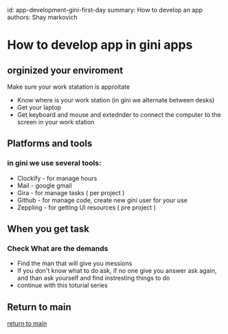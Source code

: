 id: app-development-gini-first-day
summary: How to develop an app
authors: Shay markovich

# How to develop app in gini apps

<!-- ------------------------ -->
## orginized your enviroment

Make sure your work statation is approitate
- Know where is your work station (in gini we alternate between desks)
- Get your laptop
- Get keyboard and mouse and extednder to connect the computer to the screen in your work station

<!-- ------------------------ -->
## Platforms and tools
### in gini we use several tools:

- Clockify - for manage hours
- Mail - google gmail
- Gira - for manage tasks ( per project )
- Github - for manage code, create new gini user for your use
- Zeppling - for getting UI resources ( pre project )


<!-- ------------------------ -->
## When you get task

### Check What are the demands
- Find the man that will give you messions
- If you don't know what to do ask, if no one give you answer ask again, and than ask yourself and find instresting things to do
- continue with this toturial series

<!-- ------------------------ -->
## Return to main
[return to main](../)

